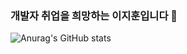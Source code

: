 ### 개발자 취업을 희망하는 이지훈입니다 👋

![Anurag's GitHub stats](https://github-readme-stats.vercel.app/api?username=Ljihoon&show_icons=true&theme=radical)
